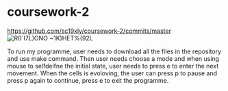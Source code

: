 # coursework-2
https://github.com/sc19xly/coursework-2/commits/master
![R0`I7L)ONO ~1K)HET%(92L](https://user-images.githubusercontent.com/80677732/116871716-49751f00-ac47-11eb-8c5d-a00b912d62c0.png)

To run my programme, user needs to download all the files in the repository and use make command. Then user needs choose a mode and when using mouse to selfdeifne the initial state, user needs to press e to enter the next movement.
When the cells is evoloving, the user can press p to pause and press p again to continue, press e to exit the programme.
